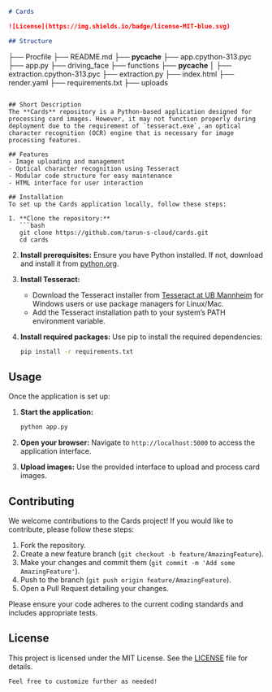 ```markdown
# Cards

![License](https://img.shields.io/badge/license-MIT-blue.svg)

## Structure
```
├── Procfile
├── README.md
├── __pycache__
├── app.cpython-313.pyc
├── app.py
├── driving_face
├── functions
├── __pycache__
│   ├── extraction.cpython-313.pyc
├── extraction.py
├── index.html
├── render.yaml
├── requirements.txt
├── uploads
```

## Short Description
The **Cards** repository is a Python-based application designed for processing card images. However, it may not function properly during deployment due to the requirement of `tesseract.exe`, an optical character recognition (OCR) engine that is necessary for image processing features.

## Features
- Image uploading and management
- Optical character recognition using Tesseract
- Modular code structure for easy maintenance
- HTML interface for user interaction

## Installation
To set up the Cards application locally, follow these steps:

1. **Clone the repository:**
   ```bash
   git clone https://github.com/tarun-s-cloud/cards.git
   cd cards
   ```
   
2. **Install prerequisites:**
   Ensure you have Python installed. If not, download and install it from [python.org](https://www.python.org/).

3. **Install Tesseract:**
   - Download the Tesseract installer from [Tesseract at UB Mannheim](https://github.com/UB-Mannheim/tesseract/wiki) for Windows users or use package managers for Linux/Mac.
   - Add the Tesseract installation path to your system’s PATH environment variable.

4. **Install required packages:**
   Use pip to install the required dependencies:
   ```bash
   pip install -r requirements.txt
   ```

## Usage
Once the application is set up:

1. **Start the application:**
   ```bash
   python app.py
   ```

2. **Open your browser:**
   Navigate to `http://localhost:5000` to access the application interface.

3. **Upload images:**
   Use the provided interface to upload and process card images.

## Contributing
We welcome contributions to the Cards project! If you would like to contribute, please follow these steps:

1. Fork the repository.
2. Create a new feature branch (`git checkout -b feature/AmazingFeature`).
3. Make your changes and commit them (`git commit -m 'Add some AmazingFeature'`).
4. Push to the branch (`git push origin feature/AmazingFeature`).
5. Open a Pull Request detailing your changes.

Please ensure your code adheres to the current coding standards and includes appropriate tests.

## License
This project is licensed under the MIT License. See the [LICENSE](LICENSE) file for details.

```
Feel free to customize further as needed! 
```